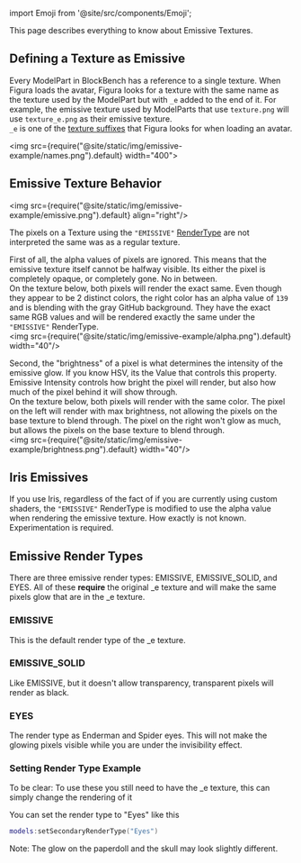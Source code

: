 import Emoji from '@site/src/components/Emoji';

This page describes everything to know about Emissive Textures.

## Defining a Texture as Emissive

Every ModelPart in BlockBench has a reference to a single texture. When Figura loads the avatar, Figura looks for a texture with the same name as the texture used by the ModelPart but with <code>\_e</code> added to the end of it. For example, the emissive texture used by ModelParts that use <Emoji icon="file/texture"/> <code>texture.png</code> will use <Emoji icon="file/texture"/> <code>texture_e.png</code> as their emissive texture.<br/>
<code>\_e</code> is one of the [texture suffixes](../start_here/BlockBench#texture-suffix) that Figura looks for when loading an avatar.

<img src={require("@site/static/img/emissive-example/names.png").default} width="400"></img>

## Emissive Texture Behavior

<img src={require("@site/static/img/emissive-example/emissive.png").default} align="right"/>

The pixels on a Texture using the <code>"EMISSIVE"</code> [RenderType](../enums/RenderTypes) are not interpreted the same was as a regular texture.<br/>

First of all, the alpha values of pixels are ignored. This means that the emissive texture itself cannot be halfway visible. Its either the pixel is completely opaque, or completely gone. No in between.<br/>
On the texture below, both pixels will render the exact same. Even though they appear to be 2 distinct colors, the right color has an alpha value of <code>139</code> and is blending with the gray GitHub background. They have the exact same RGB values and will be rendered exactly the same under the <code>"EMISSIVE"</code> RenderType.<br/>
<img src={require("@site/static/img/emissive-example/alpha.png").default} width="40"/>

Second, the "brightness" of a pixel is what determines the intensity of the emissive glow. If you know HSV, its the Value that controls this property. Emissive Intensity controls how bright the pixel will render, but also how much of the pixel behind it will show through.<br/>
On the texture below, both pixels will render with the same color. The pixel on the left will render with max brightness, not allowing the pixels on the base texture to blend through. The pixel on the right won't glow as much, but allows the pixels on the base texture to blend through.<br/>
<img src={require("@site/static/img/emissive-example/brightness.png").default} width="40"/>

## Iris Emissives

If you use Iris, regardless of the fact of if you are currently using custom shaders, the <code>"EMISSIVE"</code> RenderType is modified to use the alpha value when rendering the emissive texture. How exactly is not known. Experimentation is required.

## Emissive Render Types

There are three emissive render types: EMISSIVE, EMISSIVE_SOLID, and EYES. All of these **require** the original \_e texture and will make the same pixels glow that are in the \_e texture.

### EMISSIVE

This is the default render type of the \_e texture.

### EMISSIVE_SOLID

Like EMISSIVE, but it doesn't allow transparency, transparent pixels will render as black.

### EYES

The render type as Enderman and Spider eyes. This will not make the glowing pixels visible while you are under the invisibility effect.

### Setting Render Type Example

To be clear: To use these you still need to have the \_e texture, this can simply change the rendering of it

You can set the render type to "Eyes" like this

```lua
models:setSecondaryRenderType("Eyes")
```

Note: The glow on the paperdoll and the skull may look slightly different.
